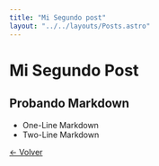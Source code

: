 ```yaml
---
title: "Mi Segundo post"
layout: "../../layouts/Posts.astro"
---
```


# Mi Segundo Post

## Probando Markdown

- One-Line Markdown
- Two-Line Markdown

[&larr; Volver](/posts)
